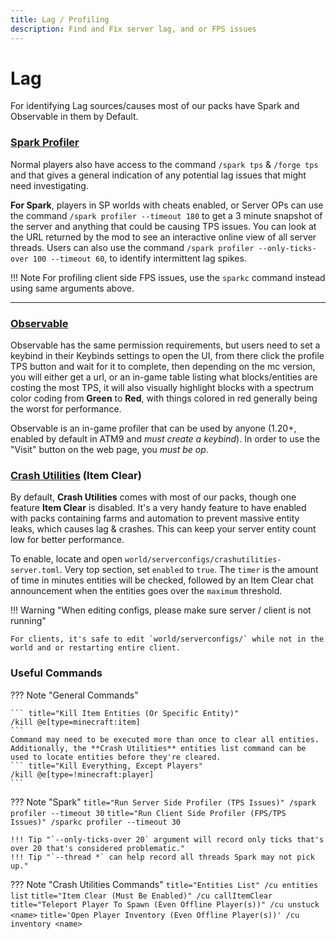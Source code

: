 ```yaml
---
title: Lag / Profiling
description: Find and Fix server lag, and or FPS issues
---
```


# Lag

For identifying Lag sources/causes most of our packs have Spark and Observable in them by Default.

### [Spark Profiler](https://spark.lucko.me/docs)

Normal players also have access to the command `/spark tps` & `/forge tps` and that gives a general indication of any potential lag issues that might need investigating.

**For Spark**, players in SP worlds with cheats enabled, or Server OPs can use the command `/spark profiler --timeout 180` to get a 3 minute snapshot of the server and anything that could be causing TPS issues. You can look at the URL returned by the mod to see an interactive online view of all server threads.
Users can also use the command `/spark profiler --only-ticks-over 100 --timeout 60`, to identify intermittent lag spikes.

!!! Note
    For profiling client side FPS issues, use the `sparkc` command instead using same arguments above.

---

### [Observable](https://www.curseforge.com/minecraft/mc-mods/observable)

Observable has the same permission requirements, but users need to set a keybind in their Keybinds settings to open the UI, from there click the profile TPS button and wait for it to complete, then depending on the mc version, you will either get a url, or an in-game table listing what blocks/entities are costing the most TPS, it will also visually highlight blocks with a spectrum color coding from **Green** to **Red**, with things colored in red generally being the worst for performance.

Observable is an in-game profiler that can be used by anyone (1.20+, enabled by default in ATM9 and _must create a keybind_). In order to use the "Visit" button on the web page, you _must be op_.

### [Crash Utilities](https://legacy.curseforge.com/minecraft/mc-mods/crash-utilities) (Item Clear)

By default, **Crash Utilities** comes with most of our packs, though one feature **Item Clear** is disabled. It's a very handy feature to have enabled with packs containing farms and automation to prevent massive entity leaks, which causes lag & crashes. This can keep your server entity count low for better performance.
    
To enable, locate and open `world/serverconfigs/crashutilities-server.toml`. Very top section, set `enabled` to `true`. The `timer` is the amount of time in minutes entities will be checked, followed by an Item Clear chat announcement when the entities goes over the `maximum` threshold.

!!! Warning "When editing configs, please make sure server / client is not running"

    For clients, it's safe to edit `world/serverconfigs/` while not in the world and or restarting entire client.


### Useful Commands

??? Note "General Commands"

    ``` title="Kill Item Entities (Or Specific Entity)"
    /kill @e[type=minecraft:item]
    ```
    Command may need to be executed more than once to clear all entities. Additionally, the **Crash Utilities** entities list command can be used to locate entities before they're cleared. 
    ``` title="Kill Everything, Except Players"
    /kill @e[type=!minecraft:player]
    ```

??? Note "Spark"
    ``` title="Run Server Side Profiler (TPS Issues)"
    /spark profiler --timeout 30
    ```
    ``` title="Run Client Side Profiler (FPS/TPS Issues)"
    /sparkc profiler --timeout 30 
    ```
    
    !!! Tip "`--only-ticks-over 20` argument will record only ticks that's over 20 that's considered problematic."
    !!! Tip "`--thread *` can help record all threads Spark may not pick up."

??? Note "Crash Utilities Commands"
    ``` title="Entities List"
    /cu entities list
    ```
    ``` title="Item Clear (Must Be Enabled)"
    /cu callItemClear
    ```
    ``` title="Teleport Player To Spawn (Even Offline Player(s))"
    /cu unstuck <name>
    ```
    ``` title='Open Player Inventory (Even Offline Player(s))'
    /cu inventory <name>
    ```


